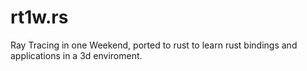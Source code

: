 # rt1w.rs

Ray Tracing in one Weekend, ported to rust to learn rust bindings
and applications in a 3d enviroment. 